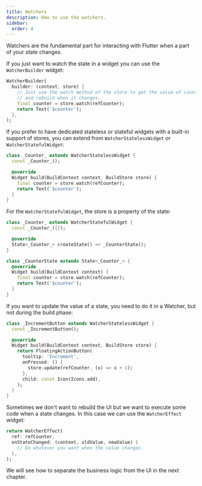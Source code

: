 ```yaml
---
title: Watchers
description: How to use the watchers.
sidebar:
  order: 4
---
```


Watchers are the fundamental part for interacting with Flutter when a part of your state changes.

If you just want to watch the state in a widget you can use the `WatcherBuilder` widget:

```dart
WatcherBuilder(
  builder: (context, store) {
    // Just use the watch method of the store to get the value of counter
    // and rebuild when it changes.
    final counter = store.watch(refCounter);
    return Text('$counter');
  },
);
```

If you prefer to have dedicated stateless or stateful widgets with a built-in support of stores, you can extend from `WatcherStatelessWidget` or `WatcherStatefulWidget`:

```dart
class _Counter_ extends WatcherStatelessWidget {
  const _Counter_();

  @override
  Widget build(BuildContext context, BuildStore store) {
    final counter = store.watch(refCounter);
    return Text('$counter');
  }
}
```

For the `WatcherStatefulWidget`, the store is a property of the state:

```dart
class _Counter_ extends WatcherStatefulWidget {
  const _Counter_({});

  @override
  State<_Counter_> createState() => _CounterState();
}

class _CounterState extends State<_Counter_> {
  @override
  Widget build(BuildContext context) {
    final counter = store.watch(refCounter);
    return Text('$counter');
  }
}
```

If you want to update the value of a state, you need to do it in a Watcher, but not during the build phase:
```dart
class _IncrementButton extends WatcherStatelessWidget {
  const _IncrementButton();

  @override
  Widget build(BuildContext context, BuildStore store) {
    return FloatingActionButton(
      tooltip: 'Increment',
      onPressed: () {
        store.update(refCounter, (x) => x + 1);
      },
      child: const Icon(Icons.add),
    );
  }
}
```

Sometimes we don't want to rebuild the UI but we want to execute some code when a state changes.
In this case we can use the `WatcherEffect` widget:

```dart
return WatcherEffect(
  ref: refCounter,
  onStateChanged: (context, oldValue, newValue) {
    // Do whatever you want when the value changes.
  },
);
```

We will see how to separate the business logic from the UI in the next chapter.